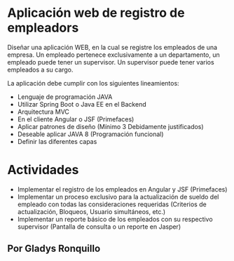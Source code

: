 # Aplicación web de registro de empleadors

Diseñar una aplicación WEB, en la cual se registre los empleados de una empresa. Un empleado pertenece exclusivamente a un departamento, un empleado puede tener un supervisor. Un supervisor puede tener varios empleados a su cargo.

La aplicación debe cumplir con los siguientes lineamientos:
- Lenguaje de programación JAVA
- Utilizar Spring Boot o Java EE en el Backend
- Arquitectura MVC
- En el cliente Angular o JSF (Primefaces)
- Aplicar patrones de diseño (Mínimo 3 Debidamente justificados)
- Deseable aplicar JAVA 8 (Programación funcional)
- Definir las diferentes capas

# Actividades

- Implementar el registro de los empleados en Angular y JSF (Primefaces)
- Implementar un proceso exclusivo para la actualización de sueldo del empleado con todas las consideraciones requeridas (Criterios de actualización, Bloqueos, Usuario simultáneos, etc.)
- Implementar un reporte básico de los empleados con su respectivo supervisor (Pantalla de consulta o un reporte en Jasper)

## Por Gladys Ronquillo
